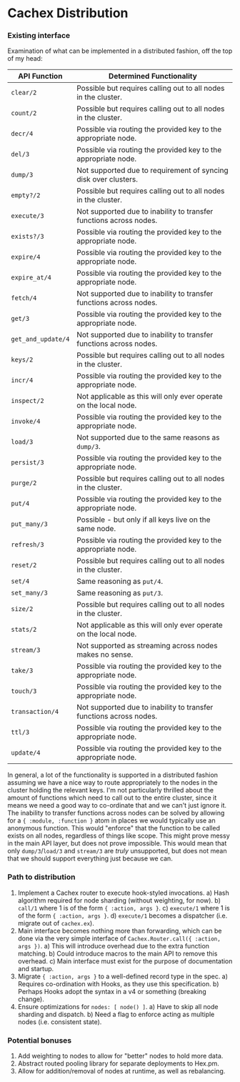 # Cachex Distribution

### Existing interface

Examination of what can be implemented in a distributed fashion, off the top of my head:

|    API Function    |                      Determined Functionality                      |
|--------------------|--------------------------------------------------------------------|
| `clear/2`          | Possible but requires calling out to all nodes in the cluster.     |
| `count/2`          | Possible but requires calling out to all nodes in the cluster.     |
| `decr/4`           | Possible via routing the provided key to the appropriate node.     |
| `del/3`            | Possible via routing the provided key to the appropriate node.     |
| `dump/3`           | Not supported due to requirement of syncing disk over clusters.    |
| `empty?/2`         | Possible but requires calling out to all nodes in the cluster.     |
| `execute/3`        | Not supported due to inability to transfer functions across nodes. |
| `exists?/3`        | Possible via routing the provided key to the appropriate node.     |
| `expire/4`         | Possible via routing the provided key to the appropriate node.     |
| `expire_at/4`      | Possible via routing the provided key to the appropriate node.     |
| `fetch/4`          | Not supported due to inability to transfer functions across nodes. |
| `get/3`            | Possible via routing the provided key to the appropriate node.     |
| `get_and_update/4` | Not supported due to inability to transfer functions across nodes. |
| `keys/2`           | Possible but requires calling out to all nodes in the cluster.     |
| `incr/4`           | Possible via routing the provided key to the appropriate node.     |
| `inspect/2`        | Not applicable as this will only ever operate on the local node.   |
| `invoke/4`         | Possible via routing the provided key to the appropriate node.     |
| `load/3`           | Not supported due to the same reasons as `dump/3`.                 |
| `persist/3`        | Possible via routing the provided key to the appropriate node.     |
| `purge/2`          | Possible but requires calling out to all nodes in the cluster.     |
| `put/4`            | Possible via routing the provided key to the appropriate node.     |
| `put_many/3`       | Possible - but only if all keys live on the same node.             |
| `refresh/3`        | Possible via routing the provided key to the appropriate node.     |
| `reset/2`          | Possible but requires calling out to all nodes in the cluster.     |
| `set/4`            | Same reasoning as `put/4`.                                         |
| `set_many/3`       | Same reasoning as `put/3`.                                         |
| `size/2`           | Possible but requires calling out to all nodes in the cluster.     |
| `stats/2`          | Not applicable as this will only ever operate on the local node.   |
| `stream/3`         | Not supported as streaming across nodes makes no sense.            |
| `take/3`           | Possible via routing the provided key to the appropriate node.     |
| `touch/3`          | Possible via routing the provided key to the appropriate node.     |
| `transaction/4`    | Not supported due to inability to transfer functions across nodes. |
| `ttl/3`            | Possible via routing the provided key to the appropriate node.     |
| `update/4`         | Possible via routing the provided key to the appropriate node.     |

In general, a lot of the functionality is supported in a distributed fashion assuming we have a nice way to route appropriately to the nodes in the cluster holding the relevant keys. I'm not particularly thrilled about the amount of functions which need to call out to the entire cluster, since it means we need a good way to co-ordinate that and we can't just ignore it. The inability to transfer functions across nodes can be solved by allowing for a `{ :module, :function }` atom in places we would typically use an anonymous function. This would "enforce" that the function to be called exists on all nodes, regardless of things like scope. This might prove messy in the main API layer, but does not prove impossible. This would mean that only `dump/3`/`load/3` and `stream/3` are _truly_ unsupported, but does not mean that we should support everything just because we can.

### Path to distribution

1. Implement a Cachex router to execute hook-styled invocations.
    a) Hash algorithm required for node sharding (without weighting, for now).
    b) `call/1` where 1 is of the form `{ :action, args }`.
    c) `execute/1` where 1 is of the form `{ :action, args }`.
    d) `execute/1` becomes a dispatcher (i.e. migrate out of `cachex.ex`).
2. Main interface becomes nothing more than forwarding, which can be done via the very simple interface of `Cachex.Router.call({ :action, args })`.
    a) This will introduce overhead due to the extra function matching.
    b) Could introduce macros to the main API to remove this overhead.
    c) Main interface must exist for the purpose of documentation and startup.
3. Migrate `{ :action, args }` to a well-defined record type in the spec.
    a) Requires co-ordination with Hooks, as they use this specification.
    b) Perhaps Hooks adopt the syntax in a v4 or something (breaking change).
4. Ensure optimizations for `nodes: [ node() ]`.
    a) Have to skip all node sharding and dispatch.
    b) Need a flag to enforce acting as multiple nodes (i.e. consistent state).

### Potential bonuses

1. Add weighting to nodes to allow for "better" nodes to hold more data.
2. Abstract routed pooling library for separate deployments to Hex.pm.
3. Allow for addition/removal of nodes at runtime, as well as rebalancing.
